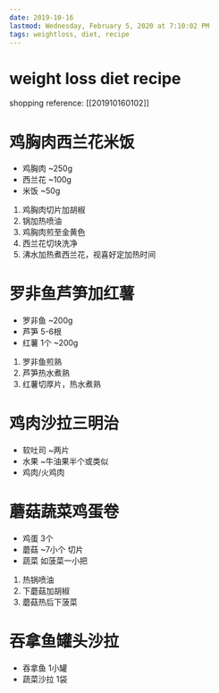 ```yaml
---
date: 2019-10-16
lastmod: Wednesday, February 5, 2020 at 7:10:02 PM
tags: weightloss, diet, recipe
---
```

# weight loss diet recipe

shopping reference: [[201910160102]]

# 鸡胸肉西兰花米饭

* 鸡胸肉	~250g
* 西兰花	~100g
* 米饭	~50g

1. 鸡胸肉切片加胡椒
2. 锅加热喷油
3. 鸡胸肉煎至金黄色
4. 西兰花切块洗净
5. 沸水加热煮西兰花，视喜好定加热时间

# 罗非鱼芦笋加红薯

* 罗非鱼	~200g
* 芦笋	5-6根
* 红薯	1个 ~200g

1. 罗非鱼煎熟
2. 芦笋热水煮熟
3. 红薯切厚片，热水煮熟

# 鸡肉沙拉三明治

* 软吐司 ~两片
* 水果	~牛油果半个或类似
* 鸡肉/火鸡肉

# 蘑菇蔬菜鸡蛋卷

* 鸡蛋	3个
* 蘑菇	~7小个 切片
* 蔬菜	如菠菜一小把

1. 热锅喷油
2. 下蘑菇加胡椒
3. 蘑菇热后下菠菜

# 吞拿鱼罐头沙拉

* 吞拿鱼		1小罐
* 蔬菜沙拉	1袋

